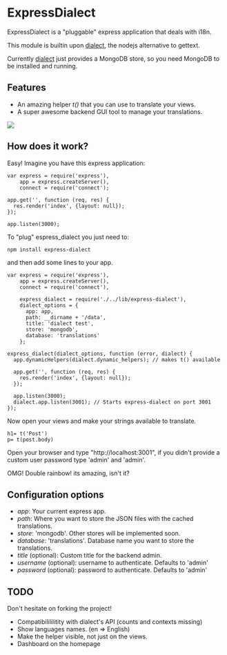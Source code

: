 # ExpressDialect

ExpressDialect is a "pluggable" express application that deals with i18n.

This module is builtin upon [dialect](http://github.com/masylum/dialect/), the nodejs alternative to gettext.

Currently [dialect](http://github.com/masylum/dialect/) just provides a MongoDB store,
so you need MongoDB to be installed and running.

## Features

  * An amazing helper _t()_ that you can use to translate your views.
  * A super awesome backend GUI tool to manage your translations.

<img src = "https://github.com/masylum/express-dialect/raw/master/lib/public/images/example.jpg" border = "0" />

## How does it work?

Easy!
Imagine you have this express application:

    var express = require('express'),
        app = express.createServer(),
        connect = require('connect');

    app.get('', function (req, res) {
      res.render('index', {layout: null});
    });

    app.listen(3000);

To "plug" espress_dialect you just need to:

    npm install express-dialect

and then add some lines to your app.

    var express = require('express'),
        app = express.createServer(),
        connect = require('connect'),

        express_dialect = require('./../lib/express-dialect'),
        dialect_options = {
          app: app,
          path: __dirname + '/data',
          title: 'dialect test',
          store: 'mongodb',
          database: 'translations'
        };

    express_dialect(dialect_options, function (error, dialect) {
      app.dynamicHelpers(dialect.dynamic_helpers); // makes t() available

      app.get('', function (req, res) {
        res.render('index', {layout: null});
      });

      app.listen(3000);
      dialect.app.listen(3001); // Starts express-dialect on port 3001
    });

Now open your views and make your strings available to translate.

    h1= t('Post')
    p= t(post.body)

Open your browser and type "http://localhost:3001", if you didn't provide a custom user password type 'admin' and 'admin'.

OMG! Double rainbow! its amazing, isn't it?

## Configuration options

  - *app*: Your current express app.
  - *path*: Where you want to store the JSON files with the cached translations.
  - *store*: 'mongodb'. Other stores will be implemented soon.
  - *database*: 'translations'. Database name you want to store the translations.
  - *title* (optional): Custom title for the backend admin.
  - *username* (optional): username to authenticate. Defaults to 'admin'
  - *password* (optional): password to authenticate. Defaults to 'admin'

## TODO

Don't hesitate on forking the project!

  * Compatibilililitity with dialect's API (counts and contexts missing)
  * Show languages names. (en => English)
  * Make the helper visible, not just on the views.
  * Dashboard on the homepage
